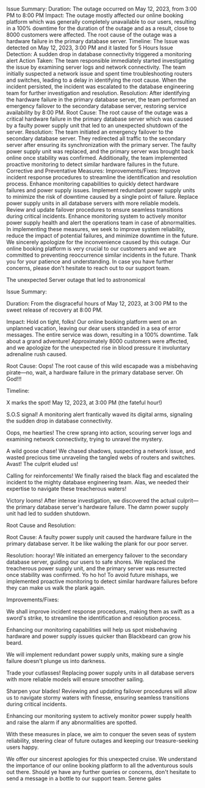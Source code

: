 Issue Summary:
Duration: The outage occurred on May 12, 2023, from 3:00 PM to 8:00 PM
Impact: The outage mostly affected our online booking platform which was generally completely unavailable to our users, resulting in a 100% downtime for the duration of the outage and as a result, close to 8000 customers were affected.
The root cause of the outage was a hardware failure in the primary database server.
Timeline: The Issue was detected on May 12, 2023, 3:00 PM and it lasted for 5 Hours
Issue Detection: A sudden drop in database connectivity triggered a monitoring alert 
Action Taken: The team responsible immediately started investigating the issue by examining server logs and network connectivity.
The team initially suspected a network issue and spent time troubleshooting routers and switches, leading to a delay in identifying the root cause.
When the incident persisted, the incident was escalated to the database engineering team for further investigation and resolution.
Resolution: After identifying the hardware failure in the primary database server, the team performed an emergency failover to the secondary database server, restoring service availability by 8:00 PM.
Root Cause: The root cause of the outage was a critical hardware failure in the primary database server which was caused by a faulty power supply unit that led to an unexpected shutdown of the server.
Resolution: The team initiated an emergency failover to the secondary database server. They redirected all traffic to the secondary server after ensuring its synchronization with the primary server. The faulty power supply unit was replaced, and the primary server was brought back online once stability was confirmed. Additionally, the team implemented proactive monitoring to detect similar hardware failures in the future.
Corrective and Preventative Measures:
Improvements/Fixes:
Improve incident response procedures to streamline the identification and resolution process.
Enhance monitoring capabilities to quickly detect hardware failures and power supply issues.
Implement redundant power supply units to minimize the risk of downtime caused by a single point of failure.
Replace power supply units in all database servers with more reliable models.
Review and update failover procedures to ensure seamless transitions during critical incidents.
Enhance monitoring system to actively monitor power supply health and alert the operations team in case of abnormalities.
In implementing these measures, we seek to improve system reliability, reduce the impact of potential failures, and minimize downtime in the future.
We sincerely apologize for the inconvenience caused by this outage. Our online booking platform is very crucial to our customers and we are committed to preventing reoccurrence similar incidents in the future. Thank you for your patience and understanding. In case you have further concerns, please don't hesitate to reach out to our support team.


The unexpected Server outage that led to astronomical

Issue Summary:

Duration: From the disgraceful hours of May 12, 2023, at 3:00 PM to the sweet release of recovery at 8:00 PM.

Impact: Hold on tight, folks! Our online booking platform went on an unplanned vacation, leaving our dear users stranded in a sea of error messages. The entire service was down, resulting in a 100% downtime. Talk about a grand adventure! Approximately 8000 customers were affected, and we apologize for the unexpected rise in blood pressure it involuntary adrenaline rush caused.

Root Cause: Oops! The root cause of this wild escapade was a misbehaving pirate—no, wait, a hardware failure in the primary database server. Oh God!!!

Timeline:

X marks the spot! May 12, 2023, at 3:00 PM (the fateful hour!)

S.O.S signal! A monitoring alert frantically waved its digital arms, signaling the sudden drop in database connectivity.

Oops, me hearties! The crew sprang into action, scouring server logs and examining network connectivity, trying to unravel the mystery.

A wild goose chase! We chased shadows, suspecting a network issue, and wasted precious time unraveling the tangled webs of routers and switches. Avast! The culprit eluded us!

Calling for reinforcements! We finally raised the black flag and escalated the incident to the mighty database engineering team. Alas, we needed their expertise to navigate these treacherous waters!

Victory looms! After intense investigation, we discovered the actual culprit—the primary database server's hardware failure. The damn power supply unit had led to sudden shutdown.

Root Cause and Resolution:

Root Cause: A faulty power supply unit caused the hardware failure in the primary database server. It be like walking the plank for our poor server.

Resolution: hooray! We initiated an emergency failover to the secondary database server, guiding our users to safe shores. We replaced the treacherous power supply unit, and the primary server was resurrected once stability was confirmed. Yo ho ho! To avoid future mishaps, we implemented proactive monitoring to detect similar hardware failures before they can make us walk the plank again.

Improvements/Fixes:

We shall improve incident response procedures, making them as swift as a sword's strike, to streamline the identification and resolution process.

Enhancing our monitoring capabilities will help us spot misbehaving hardware and power supply issues quicker than Blackbeard can grow his beard.

We will implement redundant power supply units, making sure a single failure doesn't plunge us into darkness.

Trade your cutlasses! Replacing power supply units in all database servers with more reliable models will ensure smoother sailing.

Sharpen your blades! Reviewing and updating failover procedures will allow us to navigate stormy waters with finesse, ensuring seamless transitions during critical incidents.

Enhancing our monitoring system to actively monitor power supply health and raise the alarm if any abnormalities are spotted.

With these measures in place, we aim to conquer the seven seas of system reliability, steering clear of future outages and keeping our treasure-seeking users happy. 

We offer our sincerest apologies for this unexpected cruise. We understand the importance of our online booking platform to all the adventurous souls out there. Should ye have any further queries or concerns, don't hesitate to send a message in a bottle to our support team. Serene gales 


